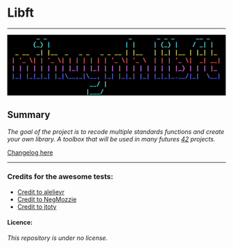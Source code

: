 # Libft

---

![Ascii art](https://github.com/nihuynh/Libft/blob/master/docs/logolib.png)

## Summary
_The goal of the project is to recode multiple standards functions and create your own library. A toolbox that will be used in many futures [42](http://42.fr) projects._

[Changelog here](https://github.com/nihuynh/Libft/blob/master/docs/changelog.md)

---

### Credits for the awesome tests: 
* [Credit to alelievr](https://github.com/alelievr/libft-unit-test)
* [Credit to NegMozzie](https://github.com/NegMozzie/libft-test)
* [Credit to jtoty](https://github.com/jtoty/Libftest)

#### Licence:
_This repository is under no license._

